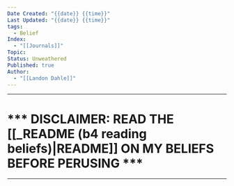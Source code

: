 ```yaml
---
Date Created: "{{date}} {{time}}"
Last Updated: "{{date}} {{time}}"
tags:
  - Belief
Index:
  - "[[Journals]]"
Topic: 
Status: Unweathered
Published: true
Author:
  - "[[Landon Dahle]]"
---
```

---
# *** DISCLAIMER: READ THE [[_README (b4 reading beliefs)|README]] ON MY BELIEFS BEFORE PERUSING ***

---

